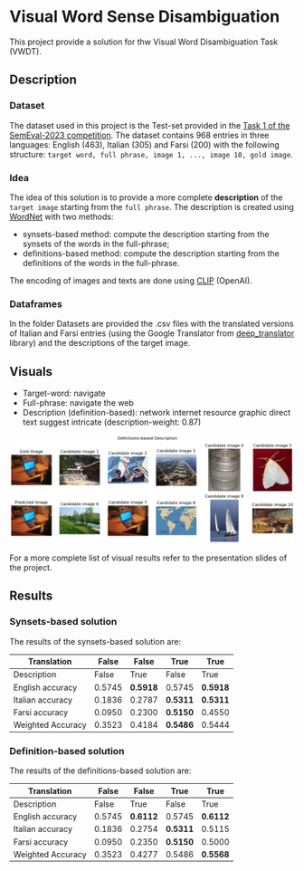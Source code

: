 # Visual Word Sense Disambiguation

This project provide a solution for thw Visual Word Disambiguation Task (VWDT).

## Description

### Dataset
The dataset used in this project is the Test-set provided in the [Task 1 of the SemEval-2023 competition](https://raganato.github.io/vwsd/).
The dataset contains 968 entries in three languages: English (463), Italian (305) and Farsi (200) with the following structure: ```target word,
full phrase, image 1, ..., image 10, gold image```. 


### Idea 
The idea of this solution is to provide a more complete **description** of the ```target image``` starting from the ```full phrase```. The description is created using [WordNet](https://wordnet.princeton.edu/) with two methods:
- synsets-based method: compute the description starting from the synsets of the words in the full-phrase;
- definitions-based method: compute the description starting from the definitions of the words in the full-phrase.

The encoding of images and texts are done using [CLIP](https://github.com/openai/CLIP) (OpenAI).


### Dataframes

In the folder Datasets are provided the .csv files with the translated versions of Italian and Farsi entries (using the Google Translator from [deep_translator](https://pypi.org/project/deep-translator/) library) and the descriptions of the target image. 


## Visuals

- Target-word: navigate
- Full-phrase: navigate the web
- Description (definition-based): network internet resource graphic direct text suggest intricate (description-weight: 0.87)

![](images/d=True,s=False/navigate_the_web_d.png)   

For a more complete list of visual results refer to the presentation slides of the project.

## Results

### Synsets-based solution

The results of the synsets-based solution are:

| Translation        | False | False | True  | True  |
|--------------------|-------|-------|-------|-------|
| Description        | False | True  | False | True  |
| English accuracy   | 0.5745| **0.5918** | 0.5745| **0.5918** |
| Italian accuracy   | 0.1836| 0.2787| **0.5311** | **0.5311** |
| Farsi accuracy     | 0.0950| 0.2300| **0.5150** | 0.4550|
| Weighted Accuracy  | 0.3523| 0.4184| **0.5486** | 0.5444|


### Definition-based solution

The results of the definitions-based solution are:

| Translation       | False  | False           | True            | True       |
|-------------------|--------|-----------------|-----------------|------------|
| Description       | False  | True            | False           | True       |
| English accuracy  | 0.5745 | **0.6112**      | 0.5745          | **0.6112** |
| Italian accuracy  | 0.1836 | 0.2754          | **0.5311**      | 0.5115     |
| Farsi accuracy    | 0.0950 | 0.2350          | **0.5150**      | 0.5000     |
| Weighted Accuracy | 0.3523 | 0.4277          | 0.5486          | **0.5568** |




